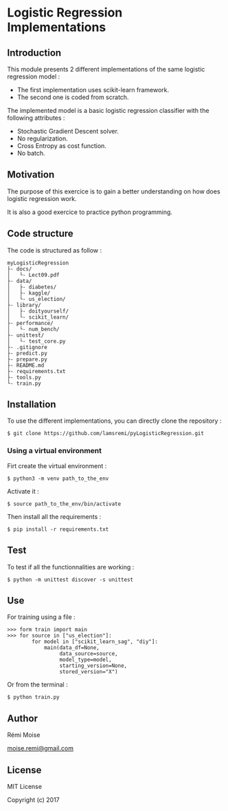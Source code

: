 # Logistic Regression Implementations


## Introduction

This module presents 2 different implementations of the same logistic regression model :
* The first implementation uses scikit-learn framework.
* The second one is coded from scratch.

The implemented model is a basic logistic regression classifier with the following attributes :
* Stochastic Gradient Descent solver.
* No regularization.
* Cross Entropy as cost function.
* No batch.


## Motivation

The purpose of this exercice is to gain a better understanding on how does logistic regression work.

It is also a good exercice to practice python programming.

## Code structure

The code is structured as follow :

```
myLogisticRegression
├- docs/
│   └- Lect09.pdf
├- data/
│   ├- diabetes/
│   ├- kaggle/
│   └- us_election/
├- library/
│   ├- doityourself/
│   └- scikit_learn/
├- performance/
│   └- num_bench/
├- unittest/
│   └- test_core.py
├- .gitignore
├- predict.py
├- prepare.py
├- README.md
├- requirements.txt
├- tools.py
└- train.py
```

## Installation

To use the different implementations, you can directly clone the repository :

```
$ git clone https://github.com/lamsremi/pyLogisticRegression.git
```

### Using a virtual environment

Firt create the virtual environment :

```
$ python3 -m venv path_to_the_env
```

Activate it :

```
$ source path_to_the_env/bin/activate
```

Then install all the requirements :

```
$ pip install -r requirements.txt
```

## Test

To test if all the functionnalities are working :

```
$ python -m unittest discover -s unittest
```

## Use

For training using a file :

```
>>> form train import main
>>> for source in ["us_election"]:
        for model in ["scikit_learn_sag", "diy"]:
            main(data_df=None,
                 data_source=source,
                 model_type=model,
                 starting_version=None,
                 stored_version="X")
```

Or from the terminal :

```
$ python train.py
```


## Author

Rémi Moise

moise.remi@gmail.com

## License

MIT License

Copyright (c) 2017